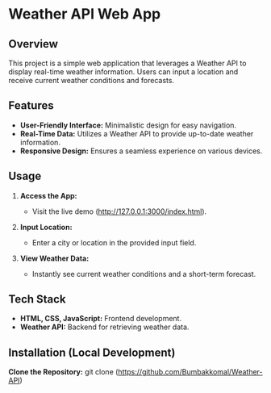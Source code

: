 # Weather API Web App

## Overview

This project is a simple web application that leverages a Weather API to display real-time weather information. Users can input a location and receive current weather conditions and forecasts.

## Features

- **User-Friendly Interface:** Minimalistic design for easy navigation.
- **Real-Time Data:** Utilizes a Weather API to provide up-to-date weather information.
- **Responsive Design:** Ensures a seamless experience on various devices.

## Usage

1. **Access the App:**
   - Visit the live demo (http://127.0.0.1:3000/index.html).

2. **Input Location:**
   - Enter a city or location in the provided input field.

3. **View Weather Data:**
   - Instantly see current weather conditions and a short-term forecast.

## Tech Stack

- **HTML, CSS, JavaScript:** Frontend development.
- **Weather API:** Backend for retrieving weather data.

## Installation (Local Development)

 **Clone the Repository:**
   git clone (https://github.com/Bumbakkomal/Weather-API)
